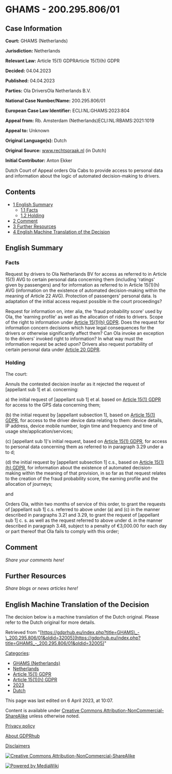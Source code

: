 # GHAMS - 200.295.806/01

## Case Information

**Court:** GHAMS (Netherlands)

**Jurisdiction:** Netherlands

**Relevant Law:** Article 15(1) GDPRArticle 15(1)(h) GDPR

**Decided:** 04.04.2023

**Published:** 04.04.2023

**Parties:** Ola DriversOla Netherlands B.V.

**National Case Number/Name:** 200.295.806/01

**European Case Law Identifier:** ECLI:NL:GHAMS:2023:804

**Appeal from:** Rb. Amsterdam (Netherlands)ECLI:NL:RBAMS:2021:1019

**Appeal to:** Unknown

**Original Language(s):** Dutch

**Original Source:** www.rechtspraak.nl (in Dutch)

**Initial Contributor:** Anton Ekker

Dutch Court of Appeal orders Ola Cabs to provide access to personal data and information about the logic of automated decision-making to drivers.

## Contents

*   [1 English Summary](#English_Summary)
    *   [1.1 Facts](#Facts)
    *   [1.2 Holding](#Holding)
*   [2 Comment](#Comment)
*   [3 Further Resources](#Further_Resources)
*   [4 English Machine Translation of the Decision](#English_Machine_Translation_of_the_Decision)

## English Summary

### Facts

Request by drivers to Ola Netherlands BV for access as referred to in Article 15(1) AVG to certain personal data concerning them (including 'ratings' given by passengers) and for information as referred to in Article 15(1)(h) AVG (information on the existence of automated decision-making within the meaning of Article 22 AVG). Protection of passengers' personal data. Is adaptation of the initial access request possible in the court proceedings?

Request for information on, inter alia, the 'fraud probability score' used by Ola, the 'earning profile' as well as the allocation of rides to drivers. Scope of the right to information under [Article 15(1)(h) GDPR](/index.php?title=Article_15_GDPR#1h "Article 15 GDPR"). Does the request for information concern decisions which have legal consequences for the drivers or otherwise significantly affect them? Can Ola invoke an exception to the drivers' invoked right to information? In what way must the information request be acted upon? Drivers also request portability of certain personal data under [Article 20 GDPR](/index.php?title=Article_20_GDPR "Article 20 GDPR").

### Holding

The court:

Annuls the contested decision insofar as it rejected the request of \[appellant sub 1\] et al. concerning:

a) the initial request of \[appellant sub 1\] et al. based on [Article 15(1) GDPR](/index.php?title=Article_15_GDPR#1 "Article 15 GDPR") for access to the GPS data concerning them;

(b) the initial request by \[appellant subsection 1\], based on [Article 15(1) GDPR](/index.php?title=Article_15_GDPR#1 "Article 15 GDPR"), for access to the driver device data relating to them: device details, IP address, device mobile number, login time and frequency and time of usage site/application/services;

(c) \[appellant sub 1\]'s initial request, based on [Article 15(1) GDPR](/index.php?title=Article_15_GDPR#1 "Article 15 GDPR"), for access to personal data concerning them as referred to in paragraph 3.29 under a to d;

(d) the initial request by \[appellant subsection 1\] c.s., based on [Article 15(1)(h) GDPR](/index.php?title=Article_15_GDPR#1h "Article 15 GDPR"), for information about the existence of automated decision-making within the meaning of that provision, in so far as that request relates to the creation of the fraud probability score, the earning profile and the allocation of journeys;

and

Orders Ola, within two months of service of this order, to grant the requests of \[appellant sub 1\] c.s. referred to above under (a) and (c) in the manner described in paragraphs 3.21 and 3.29, to grant the request of \[appellant sub 1\] c. s. as well as the request referred to above under d. in the manner described in paragraph 3.48, subject to a penalty of €3,000.00 for each day or part thereof that Ola fails to comply with this order;

## Comment

_Share your comments here!_

## Further Resources

_Share blogs or news articles here!_

## English Machine Translation of the Decision

The decision below is a machine translation of the Dutch original. Please refer to the Dutch original for more details.

Retrieved from "[https://gdprhub.eu/index.php?title=GHAMS\_-\_200.295.806/01&oldid=32005](https://gdprhub.eu/index.php?title=GHAMS_-_200.295.806/01&oldid=32005)"

[Categories](/index.php?title=Special:Categories "Special:Categories"):

*   [GHAMS (Netherlands)](/index.php?title=Category:GHAMS_\(Netherlands\) "Category:GHAMS (Netherlands)")
*   [Netherlands](/index.php?title=Category:Netherlands "Category:Netherlands")
*   [Article 15(1) GDPR](/index.php?title=Category:Article_15\(1\)_GDPR "Category:Article 15(1) GDPR")
*   [Article 15(1)(h) GDPR](/index.php?title=Category:Article_15\(1\)\(h\)_GDPR "Category:Article 15(1)(h) GDPR")
*   [2023](/index.php?title=Category:2023 "Category:2023")
*   [Dutch](/index.php?title=Category:Dutch "Category:Dutch")

This page was last edited on 6 April 2023, at 10:07.

Content is available under [Creative Commons Attribution-NonCommercial-ShareAlike](https://creativecommons.org/licenses/by-nc-sa/4.0/) unless otherwise noted.

[Privacy policy](/index.php?title=GDPRhub:Privacy_policy)

[About GDPRhub](/index.php?title=GDPRhub:About)

[Disclaimers](/index.php?title=GDPRhub:General_disclaimer)

[![Creative Commons Attribution-NonCommercial-ShareAlike](/resources/assets/licenses/cc-by-nc-sa.png)](https://creativecommons.org/licenses/by-nc-sa/4.0/)

[![Powered by MediaWiki](/resources/assets/poweredby_mediawiki_88x31.png)](https://www.mediawiki.org/)